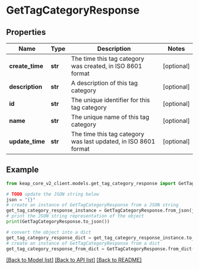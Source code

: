 # GetTagCategoryResponse


## Properties

Name | Type | Description | Notes
------------ | ------------- | ------------- | -------------
**create_time** | **str** | The time this tag category was created, in ISO 8601 format | [optional] 
**description** | **str** | A description of this tag category | [optional] 
**id** | **str** | The unique identifier for this tag category | [optional] 
**name** | **str** | The unique name of this tag category | [optional] 
**update_time** | **str** | The time this tag category was last updated, in ISO 8601 format | [optional] 

## Example

```python
from keap_core_v2_client.models.get_tag_category_response import GetTagCategoryResponse

# TODO update the JSON string below
json = "{}"
# create an instance of GetTagCategoryResponse from a JSON string
get_tag_category_response_instance = GetTagCategoryResponse.from_json(json)
# print the JSON string representation of the object
print(GetTagCategoryResponse.to_json())

# convert the object into a dict
get_tag_category_response_dict = get_tag_category_response_instance.to_dict()
# create an instance of GetTagCategoryResponse from a dict
get_tag_category_response_from_dict = GetTagCategoryResponse.from_dict(get_tag_category_response_dict)
```
[[Back to Model list]](../README.md#documentation-for-models) [[Back to API list]](../README.md#documentation-for-api-endpoints) [[Back to README]](../README.md)


